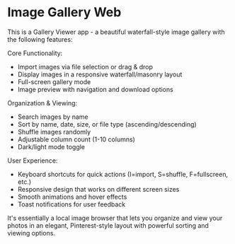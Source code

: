 # Image Gallery Web

This is a Gallery Viewer app - a beautiful waterfall-style image gallery with the following features:

Core Functionality:

- Import images via file selection or drag & drop
- Display images in a responsive waterfall/masonry layout
- Full-screen gallery mode
- Image preview with navigation and download options

Organization & Viewing:

- Search images by name
- Sort by name, date, size, or file type (ascending/descending)
- Shuffle images randomly
- Adjustable column count (1-10 columns)
- Dark/light mode toggle

User Experience:

- Keyboard shortcuts for quick actions (I=import, S=shuffle, F=fullscreen, etc.)
- Responsive design that works on different screen sizes
- Smooth animations and hover effects
- Toast notifications for user feedback

It's essentially a local image browser that lets you organize and view your photos in an elegant, Pinterest-style layout with powerful sorting and viewing options.